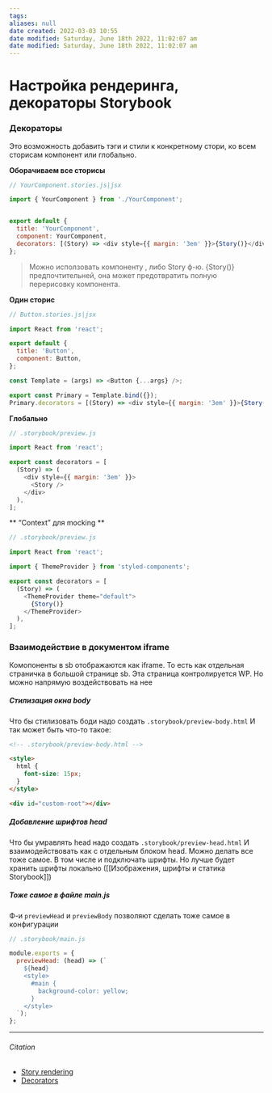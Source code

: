 ```yaml
---
tags: 
aliases: null
date created: 2022-03-03 10:55
date modified: Saturday, June 18th 2022, 11:02:07 am
date modified: Saturday, June 18th 2022, 11:02:07 am
---
```


# Настройка рендеринга, декораторы  Storybook

### Декораторы

Это возможность добавить тэги и стили к конкретному стори, ко всем сторисам компонент или глобально.

**Оборачиваем все сторисы**

```js
// YourComponent.stories.js|jsx

import { YourComponent } from './YourComponent';


export default {
  title: 'YourComponent',
  component: YourComponent,
  decorators: [(Story) => <div style={{ margin: '3em' }}>{Story()}</div>],
};
```

>Можно исползовать компоненту <Story/>, либо Story ф-ю.  {Story()} предпочтительней, она может предотвратить полную перерисовку компонента.

**Один сторис**

```js
// Button.stories.js|jsx

import React from 'react';

export default {
  title: 'Button',
  component: Button,
};

const Template = (args) => <Button {...args} />;

export const Primary = Template.bind({});
Primary.decorators = [(Story) => <div style={{ margin: '3em' }}>{Story()}</div>];
```

**Глобально**

```js
// .storybook/preview.js

import React from 'react';

export const decorators = [
  (Story) => (
    <div style={{ margin: '3em' }}>
      <Story />
    </div>
  ),
];
```

** “Context” для mocking **

```js
// .storybook/preview.js

import React from 'react';

import { ThemeProvider } from 'styled-components';

export const decorators = [
  (Story) => (
    <ThemeProvider theme="default">
      {Story()}
    </ThemeProvider>
  ),
];
```

### Взаимодействие в документом iframe

Комопоненты в sb отображаются как iframe. То есть как отдельная страничка в большой странице sb.
Эта страница контролируется WP. Но можно напрямую воздействовать на нее

##### Стилизация окна body

Что бы стилизовать боди надо создать `.storybook/preview-body.html`
И так может быть что-то такое:

```html
<!-- .storybook/preview-body.html -->

<style>
  html {
    font-size: 15px;
  }
</style>

<div id="custom-root"></div>
```

##### Добавление шрифтов head

Что бы умравлять head надо создать `.storybook/preview-head.html`
И взаимодействовать как с отдельным блоком head.
Можно делать все тоже самое. В том числе и подключать шрифты. Но лучше будет хранить шрифты локально ([[Изображения, шрифты и статика Storybook]])

##### Тоже самое в файле main.js

Ф-и `previewHead` и `previewBody` позволяют сделать тоже самое в конфигурации

```js
// .storybook/main.js

module.exports = {
  previewHead: (head) => (`
    ${head}
    <style>
      #main {
        background-color: yellow;
      }
    </style>
  `);
};
```

---

###### Citation

- [Story rendering](https://storybook.js.org/docs/react/configure/story-rendering#adding-to-head)
- [Decorators](https://storybook.js.org/docs/react/writing-stories/decorators)
